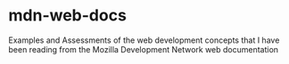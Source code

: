 # mdn-web-docs
Examples and Assessments of the web development concepts that I have been reading from the Mozilla Development Network web documentation
